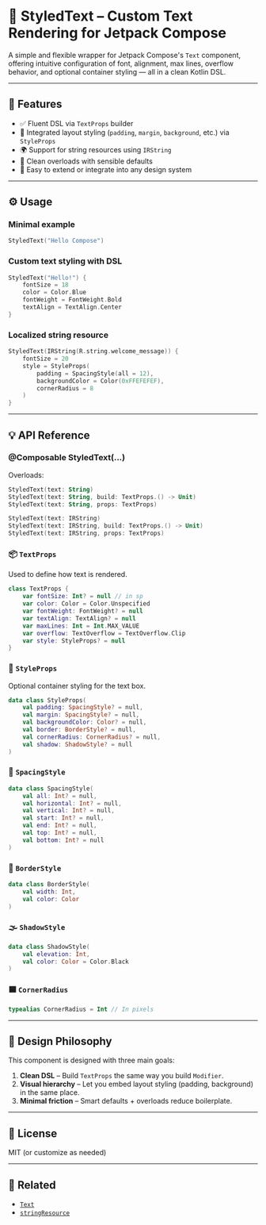 # 📝 StyledText – Custom Text Rendering for Jetpack Compose

A simple and flexible wrapper for Jetpack Compose's `Text` component, offering intuitive configuration of font, alignment, max lines, overflow behavior, and optional container styling — all in a clean Kotlin DSL.

---

## 🚀 Features

- ✅ Fluent DSL via `TextProps` builder
- 🎨 Integrated layout styling (`padding`, `margin`, `background`, etc.) via `StyleProps`
- 🌍 Support for string resources using `IRString`
- 🧼 Clean overloads with sensible defaults
- 🧩 Easy to extend or integrate into any design system

---

## ⚙️ Usage

### Minimal example

```kotlin
StyledText("Hello Compose")
```

### Custom text styling with DSL

```kotlin
StyledText("Hello!") {
    fontSize = 18
    color = Color.Blue
    fontWeight = FontWeight.Bold
    textAlign = TextAlign.Center
}
```

### Localized string resource

```kotlin
StyledText(IRString(R.string.welcome_message)) {
    fontSize = 20
    style = StyleProps(
        padding = SpacingStyle(all = 12),
        backgroundColor = Color(0xFFEFEFEF),
        cornerRadius = 8
    )
}
```

---

## 💡 API Reference

### @Composable StyledText(...)

Overloads:

```kotlin
StyledText(text: String)
StyledText(text: String, build: TextProps.() -> Unit)
StyledText(text: String, props: TextProps)

StyledText(text: IRString)
StyledText(text: IRString, build: TextProps.() -> Unit)
StyledText(text: IRString, props: TextProps)
```

### 📦 `TextProps`

Used to define how text is rendered.

```kotlin
class TextProps {
    var fontSize: Int? = null // in sp
    var color: Color = Color.Unspecified
    var fontWeight: FontWeight? = null
    var textAlign: TextAlign? = null
    var maxLines: Int = Int.MAX_VALUE
    var overflow: TextOverflow = TextOverflow.Clip
    var style: StyleProps? = null
}
```

### 📐 `StyleProps`

Optional container styling for the text box.

```kotlin
data class StyleProps(
    val padding: SpacingStyle? = null,
    val margin: SpacingStyle? = null,
    val backgroundColor: Color? = null,
    val border: BorderStyle? = null,
    val cornerRadius: CornerRadius? = null,
    val shadow: ShadowStyle? = null
)
```

### 🔲 `SpacingStyle`

```kotlin
data class SpacingStyle(
    val all: Int? = null,
    val horizontal: Int? = null,
    val vertical: Int? = null,
    val start: Int? = null,
    val end: Int? = null,
    val top: Int? = null,
    val bottom: Int? = null
)
```

### 🎯 `BorderStyle`

```kotlin
data class BorderStyle(
    val width: Int,
    val color: Color
)
```

### 🌫️ `ShadowStyle`

```kotlin
data class ShadowStyle(
    val elevation: Int,
    val color: Color = Color.Black
)
```

### 🟦 `CornerRadius`

```kotlin
typealias CornerRadius = Int // In pixels
```

---

## 🧠 Design Philosophy

This component is designed with three main goals:

1. **Clean DSL** – Build `TextProps` the same way you build `Modifier`.
2. **Visual hierarchy** – Let you embed layout styling (padding, background) in the same place.
3. **Minimal friction** – Smart defaults + overloads reduce boilerplate.

---

## 📎 License

MIT (or customize as needed)

---

## 🔗 Related

- [`Text`](https://developer.android.com/reference/kotlin/androidx/compose/material/Text)
- [`stringResource`](https://developer.android.com/jetpack/compose/resources#string)